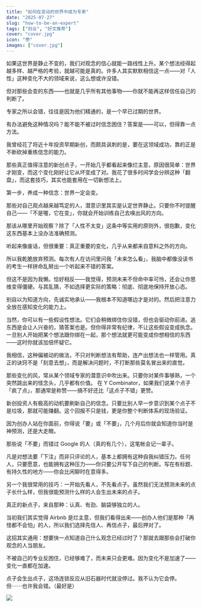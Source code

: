 ```yaml
---
title: "如何在变动的世界中成为专家"
date: "2025-07-27"
slug: "how-to-be-an-expert"
tags: ["创业", "好文推荐"]
cover: "cover.jpg"
icon: "😎"
images: ["cover.jpg"]
---
```

如果这世界是静止不变的，我们对观念的信心就能一路线性上升。某个想法经得起越多样、越严格的考验，就越可能是真的。许多人其实默默相信这一点——对「人性」这种变化不大的领域来说，这么想或许没错。



但对那些会变的东西——也就是几乎所有其他事物——你就不能再这样信任自己的判断了。



专家之所以会错，往往是因为他们精通的，是一个早已过期的世界。



有办法避免这种情况吗？能不能不被过时信念困住？答案是——可以，但得靠一点方法。



我曾经花了将近十年投资早期新创，而颇具讽刺的是，要在这领域成功，靠的正是不断砍掉重练信念的能力。



那些真正值得注意的新创点子，一开始几乎都看起来像烂主意，原因很简单：世界才刚变，而这个变化刚好让它从坏变成了对。我花了很多时间学会分辨这种「翻盘」，而这套技巧，其实也能套用在一切新想法上。



第一步，养成一种信念：世界一定会变。



那些对自己观点越来越笃定的人，潜意识里其实是认定世界静止。只要你不时提醒自己——「不是喔，它在变」，你就会开始训练自己去嗅出风的方向。



那该从哪里开始观察？除了「人性不太变」这条中等实用的原则外，很抱歉，变化这东西基本上没办法准确预测。



听起来像废话，但很重要：真正重要的变化，几乎从来都来自意料之外的方向。



所以我乾脆放弃预测。每次有人在访问里问我「未来怎么看」，我脑中都像没读书的考生一样拼命乱掰出一个听起来不错的答案。



但这不是因为我懒。恰好相反——我觉得，预测未来不但命中率可怜，还会让你思维变得僵硬。与其乱猜，不如选择更实际的策略：彻底、彻底地保持开放心态。



别自以为知道方向，先诚实地承认——我根本不知道哪边才是对的。然后把注意力全放在感知变化的能力上。



当然，你可以有一些假设性想法。它们会稍微绑住你没错，但也会驱动你前进。追东西是会让人兴奋的，猜答案也是。但你得非常有纪律，不让这些假设变成执念。
一旦别人开始把某个想法跟你绑在一起，那个想法就更可能变成你想相信的东西——这时你就该加倍怀疑它。



我相信，这种偏被动的做法，不只对判断想法有帮助，连产出想法也一样管用。真正的诀窍不是「刻意去想」，而是解决问题时，不打断那些莫名冒出来的直觉。



那些变化的风，常从某个领域专家的潜意识中吹出来。只要你对某件事够熟，一个突然跳出来的怪念头，几乎都有价值。
在 Y Combinator，如果我们说某个点子「疯了点」，那通常是称赞——搞不好还比「这点子不错」更赞。



新创投资人有极高的动机要刷新自己的信念。只要比别人早一步意识到某个点子不是垃圾，那就可能赚翻。这个回报不只是钱，更是你整个判断体系的现场验证。



因为创办人站在你面前，你得说「要」或「不要」，几个月后你就会知道你当时是神预测，还是大走眼。



那些说「不要」而错过 Google 的人（真的有几个），这笔帐会记一辈子。



凡是对想法要「下注」而非只评论的人，基本上都拥有这种自我纠错压力。任何人，只要愿意，也能拥有这种压力——你只要公开写下自己的判断。写在有标题、有持久性的地方——你会比闲聊时在意得多。



另一个我很常用的技巧：一开始先看人，不先看点子。虽然我们无法预测未来的点子长什么样，但我很能预测什么样的人会生出未来的点子。



真正的新点子，来自那种：认真、有劲、脑袋够独立的人。



当初我们其实觉得 Airbnb 是烂主意，但我们看得出来——创办人他们是那种「再怪都不会怕」的人，所以我们选择先信人、再信点子，最后押对了。



这招其实通用：想要快一点知道自己什么观念已经过时了？那就去跟那些会打破你观念的人当朋友。



不被自己的专业反困住，已经够难了，而未来只会更难。因为变化不是加速了——变化一直都在加速。



点子会生出点子，这场连锁反应从旧石器时代就没停过。我不认为它会停。
但⋯⋯也许我会错。（最好是）




![](https://prod-files-secure.s3.us-west-2.amazonaws.com/112d0858-5090-4d34-a606-b75eb8d65fd2/46476355-9cf3-4e99-9b7a-3531bc426380/1000202064.png?X-Amz-Algorithm=AWS4-HMAC-SHA256&X-Amz-Content-Sha256=UNSIGNED-PAYLOAD&X-Amz-Credential=ASIAZI2LB4666GPUP6HC%2F20251020%2Fus-west-2%2Fs3%2Faws4_request&X-Amz-Date=20251020T054450Z&X-Amz-Expires=3600&X-Amz-Security-Token=IQoJb3JpZ2luX2VjEDgaCXVzLXdlc3QtMiJHMEUCIG6xM%2FJVT1GTDiYydDk35A9823q19LSv9WjRc3nV06EaAiEAyxIzjJhiYdRZRLkd0Vmgl6a8M64OpvwtG2sA%2Fz8In5QqiAQI4f%2F%2F%2F%2F%2F%2F%2F%2F%2F%2FARAAGgw2Mzc0MjMxODM4MDUiDLFJFEy%2FfZfJ5xR33SrcA87pzyI%2B%2FnAVP4KrH%2Fm9aSzJlMf7Hc6ABRpRDOfXsv9qhM2tW1GMQ2KmR6rsDztmgVjn86F9o88SPHWkJB0B%2BvshqOq5Q2tfhUKOjF94PQfhkD0r0lGtQhG9IrIQr7LIf8DBMRV2vJ9o%2F5jGveoe68W2B4CNJYnpkphPozrXZ3u2s25o0QmKFvcmm8%2BvLJC73kEk2M61CU7EtblAn8uCiDzZGfz50t8ERZRpEOTh4F8Gh%2F9Cxm2fN%2BRMjWHUAprXfsIFHpwWx%2BHz18vMFqKj97ssyVqGTm07X9BD6maMp4uR58ZlCg9kdRrxW55tJ6XV%2By8R9nWFOrSdcWlu5SQNYJUDY%2FkwSUqTzdWxL6na8B5KBY%2F%2BXC2%2Bx%2F1%2FzjZBY6VoUdCeAW%2B86KgiyPt%2B2csL%2FLyBFXRtm6g%2B5NOSWDxYVxt3L4r0%2BruuDtvGyLdFc0AS5KkLz%2BO0XQAVT6kDhzMG3yw%2BgrUDcJ0y43e4CEnbfP5huNz137UFDW2HG2EB8GFUQNsozPQ4v3RfGXZo1eQ%2BpoqBHPLrBSoHWNqtgacEALmA8YTATAW%2FaPULTHfgMYg%2F7oGHcoRqFaBirpCci0nngSrNPQ2A4j0FPmE49iws%2Fc8bnolVaf6hq6vbPvCHMKb31ccGOqUBvzgGP3jTH9bYzFhYLADf9cm9bH1MNqBqLWrd8o5mHvMqt6MhoE7X5JkzkFPqgG%2BbSxJRt%2Bf%2FwrXbmKRSOJwSuiiWdNzZO%2FMlUQ4bgezplUPViGM3lmB4w8K8%2F2zK%2Fl1cOqMrdYVQjDa1vVU1xc0sP%2Fpg7P8O3Stulr3sH2TXwjTnDpkAFB6faZiwjewNLxuoAHuUzmmUzJ33XIVxDEzkseb3WeCf&X-Amz-Signature=8bd17aa1c0dee27967926eaa8932e2be7ff519a7087fe7ae188825ec9a2c57e6&X-Amz-SignedHeaders=host&x-amz-checksum-mode=ENABLED&x-id=GetObject)

